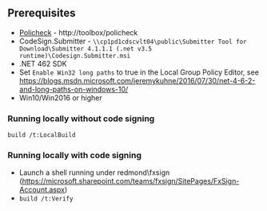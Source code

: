 ## Prerequisites

* [Policheck](http://aka.ms/policheck) - http://toolbox/policheck
* CodeSign.Submitter - `\\cp1pd1cdscvlt04\public\Submitter Tool for Download\Submitter 4.1.1.1 (.net v3.5 runtime)\Codesign.Submitter.msi`
* .NET 462 SDK
* Set `Enable Win32 long paths` to true in the Local Group Policy Editor, see https://blogs.msdn.microsoft.com/jeremykuhne/2016/07/30/net-4-6-2-and-long-paths-on-windows-10/
* Win10/Win2016 or higher

### Running locally without code signing

`build /t:LocalBuild`

### Running locally with code signing
* Launch a shell running under redmond\fxsign (https://microsoft.sharepoint.com/teams/fxsign/SitePages/FxSign-Account.aspx)
* `build /t:Verify`

